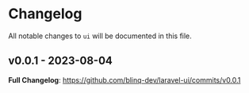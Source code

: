 # Changelog

All notable changes to `ui` will be documented in this file.

## v0.0.1 - 2023-08-04

**Full Changelog**: https://github.com/blinq-dev/laravel-ui/commits/v0.0.1
